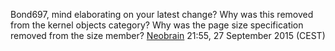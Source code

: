 Bond697, mind elaborating on your latest change? Why was this removed
from the kernel objects category? Why was the page size specification
removed from the size member? [Neobrain](User:Neobrain "wikilink")
21:55, 27 September 2015 (CEST)